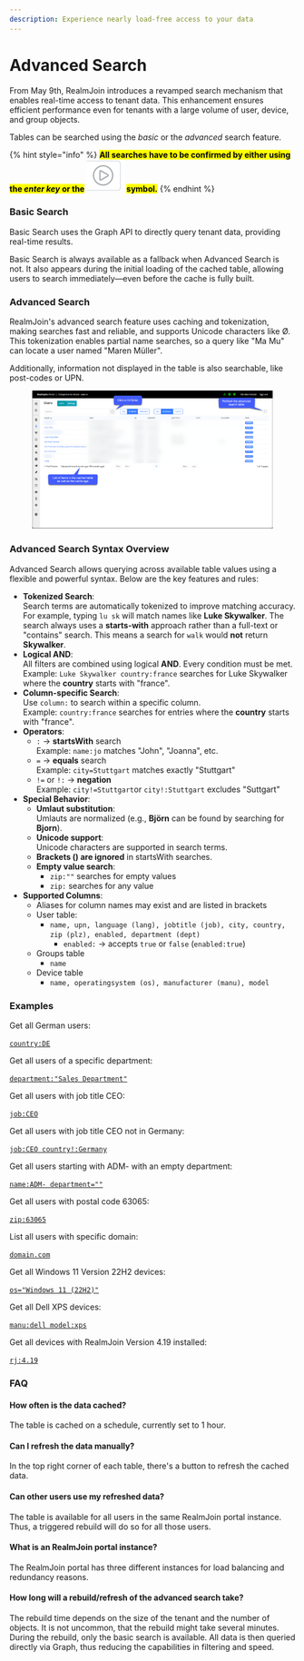 ```yaml
---
description: Experience nearly load-free access to your data
---
```


# Advanced Search

From May 9th, RealmJoin introduces a revamped search mechanism that enables real-time access to tenant data. This enhancement ensures efficient performance even for tenants with a large volume of user, device, and group objects.

Tables can be searched using the _basic_ or the _advanced_ search feature.&#x20;

{% hint style="info" %}
<mark style="background-color:yellow;">**All searches have to be confirmed by either using the**</mark><mark style="background-color:yellow;">**&#x20;**</mark>_<mark style="background-color:yellow;">**enter key**</mark>_<mark style="background-color:yellow;">**&#x20;**</mark><mark style="background-color:yellow;">**or the**</mark>  <img src="../../.gitbook/assets/image (31).png" alt="" data-size="line"> <mark style="background-color:yellow;">**symbol.**</mark>&#x20;
{% endhint %}

### Basic Search

Basic Search uses the Graph API to directly query tenant data, providing real-time results.&#x20;

Basic Search is always available as a fallback when Advanced Search is not. It also appears during the initial loading of the cached table, allowing users to search immediately—even before the cache is fully built.

### Advanced Search

RealmJoin's advanced search feature uses caching and tokenization, making searches fast and reliable, and supports Unicode characters like Ø. This tokenization enables partial name searches, so a query like "Ma Mu" can locate a user named "Maren Müller".&#x20;

Additionally, information not displayed in the table is also searchable, like post-codes or UPN.&#x20;

<figure><img src="../../.gitbook/assets/image (32).png" alt=""><figcaption></figcaption></figure>

### Advanced Search Syntax Overview

Advanced Search allows querying across available table values using a flexible and powerful syntax. Below are the key features and rules:

* **Tokenized Search**:\
  Search terms are automatically tokenized to improve matching accuracy. For example, typing `lu sk` will match names like **Luke Skywalker**. The search always uses a **starts-with** approach rather than a full-text or "contains" search. This means a search for `walk` would **not** return **Skywalker**.
* **Logical AND**:\
  All filters are combined using logical **AND**. Every condition must be met.\
  Example: `Luke Skywalker country:france` searches for Luke Skywalker where the **country** starts with "france".
* **Column-specific Search**:\
  Use `column:` to search within a specific column.\
  Example: `country:france` searches for entries where the **country** starts with "france".
* **Operators**:
  * `:` → **startsWith** search\
    Example: `name:jo` matches "John", "Joanna", etc.
  * `=` → **equals** search\
    Example: `city=Stuttgart` matches exactly "Stuttgart"
  * `!=` or `!:` → **negation**\
    Example: `city!=Stuttgart`or `city!:Stuttgart` excludes "Suttgart"
* **Special Behavior**:
  * **Umlaut substitution**:\
    Umlauts are normalized (e.g., **Björn** can be found by searching for **Bjorn**).
  * **Unicode support**:\
    Unicode characters are supported in search terms.
  * **Brackets () are ignored** in startsWith searches.
  * **Empty value search**:
    * `zip:""` searches for empty values
    * `zip:` searches for any value
* **Supported Columns**:
  * Aliases for column names may exist and are listed in brackets
  * User table:
    * `name, upn, language (lang), jobtitle (job), city, country, zip (plz), enabled, department (dept)`
      * `enabled:` → accepts `true` or `false` (`enabled:true`)
  * Groups table
    * `name`
  * Device table
    * `name, operatingsystem (os), manufacturer (manu), model`

### Examples

Get all German users:

[`country:DE`](https://portal.realmjoin.com/users/all?search=country%3ADE)&#x20;

Get all users of a specific department:

[`department:"Sales Department"`](https://app.gitbook.com/s/zqu07siXx0fTBgrX7874/)&#x20;

Get all users with job title CEO:

[`job:CEO`](https://portal.realmjoin.com/users/all?search=job%3ACEO)&#x20;

Get all users with job title CEO not in Germany:

[`job:CEO country!:Germany`](https://portal.realmjoin.com/users/all?search=job%3ACEO%20country!%3AGermany)&#x20;

Get all users starting with ADM- with an empty department:

[`name:ADM- department=""`](https://portal.realmjoin.com/users/all?search=name%3AADM-%20department%3D%22%22)&#x20;

Get all users with postal code 63065:

[`zip:63065`](https://portal.realmjoin.com/users/all?search=zip%3A63065)

List all users with specific domain:

[`domain.com`](https://portal.realmjoin.com/users/all?search=domain.com)

Get all Windows 11 Version 22H2 devices:

[`os="Windows 11 (22H2)"`](https://portal.realmjoin.com/devices?search=OS%3D%22Windows%2011%20\(22H2\)%22)

Get all Dell XPS devices:

[`manu:dell model:xps`](https://portal.realmjoin.com/devices?search=manu%3Adell%20model%3Axps)&#x20;

Get all devices with RealmJoin Version 4.19 installed:

[`rj:4.19`](https://portal.realmjoin.com/devices?search=rj%3A4.19)&#x20;

### FAQ

#### How often is the data cached?

The table is cached on a schedule, currently set to 1 hour.&#x20;

#### Can I refresh the data manually?

In the top right corner of each table, there's a button to refresh the cached data.

#### Can other users use my refreshed data?

The table is available for all users in the same RealmJoin portal instance. Thus, a triggered rebuild will do so for all those users.&#x20;

#### What is an RealmJoin portal instance?

The RealmJoin portal has three different instances for load balancing and redundancy reasons.&#x20;

#### How long will a rebuild/refresh of the advanced search take?

The rebuild time depends on the size of the tenant and the number of objects. It is not uncommon, that the rebuild might take several minutes. During the rebuild, only the basic search is available. All data is then queried directly via Graph, thus reducing the capabilities in filtering and speed.

